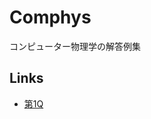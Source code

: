 # Comphys
コンピューター物理学の解答例集

## Links
- [第1Q](https://nbviewer.jupyter.org/github/oilneck/comphys/blob/master/Notebooks/solution_Q1.ipynb)
